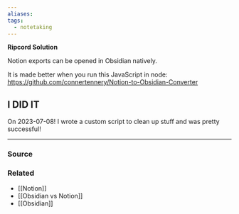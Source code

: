 ```yaml
---
aliases: 
tags:
  - notetaking
---
```

**Ripcord Solution**

Notion exports can be opened in Obsidian natively. 

It is made better when you run this JavaScript in node:
https://github.com/connertennery/Notion-to-Obsidian-Converter

## I DID IT
On 2023-07-08! I wrote a custom script to clean up stuff and was pretty successful!

---

### Source

### Related
- [[Notion]] 
- [[Obsidian vs Notion]] 
- [[Obsidian]]